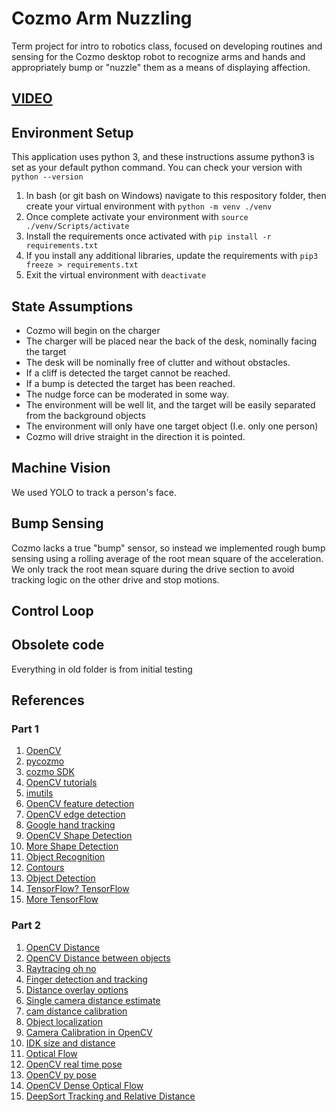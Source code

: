 # Cozmo Arm Nuzzling
Term project for intro to robotics class, focused on developing routines and sensing for the Cozmo desktop robot to recognize arms and hands and appropriately bump or "nuzzle" them as a means of displaying affection.

## [VIDEO]()

## Environment Setup
This application uses python 3, and these instructions assume python3 is set as your default python command. You can check your version with ```python --version```

1. In bash (or git bash on Windows) navigate to this respository folder, then create your virtual environment with ```python -m venv ./venv```
2. Once complete activate your environment with ```source ./venv/Scripts/activate```
3. Install the requirements once activated with ```pip install -r requirements.txt```
4. If you install any additional libraries, update the requirements with ```pip3 freeze > requirements.txt```
5. Exit the virtual environment with ```deactivate```

## State Assumptions
- Cozmo will begin on the charger
- The charger will be placed near the back of the desk, nominally facing the target
- The desk will be nominally free of clutter and without obstacles.
- If a cliff is detected the target cannot be reached.
- If a bump is detected the target has been reached.
- The nudge force can be moderated in some way.
- The environment will be well lit, and the target will be easily separated from the background objects
- The environment will only have one target object (I.e. only one person)
- Cozmo will drive straight in the direction it is pointed.


## Machine Vision
We used YOLO to track a person's face.


## Bump Sensing
Cozmo lacks a true "bump" sensor, so instead we implemented rough bump sensing using a rolling average of the root mean square of the acceleration. We only track the root mean square during the drive section to avoid tracking logic on the other drive and stop motions.

## Control Loop


## Obsolete code
Everything in old folder is from initial testing



## References

### Part 1
1. [OpenCV](https://opencv.org/)
2. [pycozmo](https://github.com/zayfod/pycozmo/)
3. [cozmo SDK](http://cozmosdk.anki.com/docs/index.html)
4. [OpenCV tutorials](https://opencv-python-tutroals.readthedocs.io/en/latest/py_tutorials/py_tutorials.html)
5. [imutils](https://github.com/jrosebr1/imutils)
6. [OpenCV feature detection](https://docs.opencv.org/3.4/d7/d66/tutorial_feature_detection.html)
7. [OpenCV edge detection](https://docs.opencv.org/master/da/d22/tutorial_py_canny.html)
8. [Google hand tracking](https://ai.googleblog.com/2019/08/on-device-real-time-hand-tracking-with.html)
9. [OpenCV Shape Detection](https://www.pyimagesearch.com/2016/02/08/opencv-shape-detection/)
10. [More Shape Detection](https://hub.packtpub.com/opencv-detecting-edges-lines-shapes/)
11. [Object Recognition](https://towardsdatascience.com/extracting-circles-and-long-edges-from-images-using-opencv-and-python-236218f0fee4)
12. [Contours](https://towardsdatascience.com/edges-and-contours-basics-with-opencv-66d3263fd6d1)
13. [Object Detection](https://www.analyticsvidhya.com/blog/2018/06/understanding-building-object-detection-model-python/)
14. [TensorFlow? TensorFlow](https://towardsdatascience.com/object-detection-with-less-than-10-lines-of-code-using-python-2d28eebc5b11)
15. [More TensorFlow](https://stackabuse.com/object-detection-with-imageai-in-python/)

### Part 2
1. [OpenCV Distance](https://www.pyimagesearch.com/2015/01/19/find-distance-camera-objectmarker-using-python-opencv/)
2. [OpenCV Distance between objects](https://www.pyimagesearch.com/2016/04/04/measuring-distance-between-objects-in-an-image-with-opencv/)
3. [Raytracing oh no](https://medium.com/swlh/ray-tracing-from-scratch-in-python-41670e6a96f9)
4. [Finger detection and tracking](https://dev.to/amarlearning/finger-detection-and-tracking-using-opencv-and-python-586m)
5. [Distance overlay options](https://www.oxagile.com/article/tracking-live-video-objects-with-a-moving-camera/)
6. [Single camera distance estimate](https://oroboto.net/2018/11/11/estimating-object-location-with-a-single-camera-and-opencv/)
7. [cam distance calibration](http://emaraic.com/blog/distance-measurement)
8. [Object localization](https://kapernikov.com/object-localization-with-a-single-camera-and-object-dimensions/)
9. [Camera Calibration in OpenCV](https://docs.opencv.org/3.1.0/dc/dbb/tutorial_py_calibration.html)
10. [IDK size and distance](https://handmap.github.io/measuring-size-and-distance-opencv/)
11. [Optical Flow](https://opencv-python-tutroals.readthedocs.io/en/latest/py_tutorials/py_video/py_lucas_kanade/py_lucas_kanade.html)
12. [OpenCV real time pose](https://docs.opencv.org/master/dc/d2c/tutorial_real_time_pose.html)
13. [OpenCV py pose](https://docs.opencv.org/master/d7/d53/tutorial_py_pose.html)
14. [OpenCV Dense Optical Flow](https://www.geeksforgeeks.org/python-opencv-dense-optical-flow/)
15. [DeepSort Tracking and Relative Distance](https://nanonets.com/blog/object-tracking-deepsort/)
